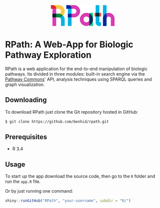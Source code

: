 <p align="center">
  <img src=resources/logo_small.png alt="RPath">
</p>

# RPath: A Web-App for Biologic Pathway Exploration

RPath is a web application for the end-to-end manipulation of biologic pathways. Its divided in three modules: built-in search engine via the [Pathway Commons](http://www.pathwaycommons.org/)' API, analysis techniques using SPARQL queries and graph visualization.

## Downloading

To download RPath just clone the Git repository hosted in GitHub:

```sh
$ git clone https://github.com/benhid/rpath.git
```

## Prerequisites

* R 3.4

## Usage

To start up the app download the source code, then go to the `R` folder and run the `app.R` file.

Or by just running one command:

```R
shiny::runGitHub("RPath", "your-username", subdir = "R/")
```
